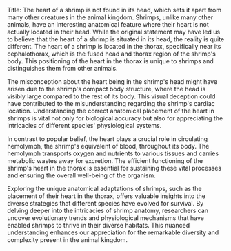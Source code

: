 Title: The heart of a shrimp is not found in its head, which sets it apart from many other creatures in the animal kingdom.
Shrimps, unlike many other animals, have an interesting anatomical feature where their heart is not actually located in their head. While the original statement may have led us to believe that the heart of a shrimp is situated in its head, the reality is quite different. The heart of a shrimp is located in the thorax, specifically near its cephalothorax, which is the fused head and thorax region of the shrimp's body. This positioning of the heart in the thorax is unique to shrimps and distinguishes them from other animals.

The misconception about the heart being in the shrimp's head might have arisen due to the shrimp's compact body structure, where the head is visibly large compared to the rest of its body. This visual deception could have contributed to the misunderstanding regarding the shrimp's cardiac location. Understanding the correct anatomical placement of the heart in shrimps is vital not only for biological accuracy but also for appreciating the intricacies of different species' physiological systems.

In contrast to popular belief, the heart plays a crucial role in circulating hemolymph, the shrimp's equivalent of blood, throughout its body. The hemolymph transports oxygen and nutrients to various tissues and carries metabolic wastes away for excretion. The efficient functioning of the shrimp's heart in the thorax is essential for sustaining these vital processes and ensuring the overall well-being of the organism.

Exploring the unique anatomical adaptations of shrimps, such as the placement of their heart in the thorax, offers valuable insights into the diverse strategies that different species have evolved for survival. By delving deeper into the intricacies of shrimp anatomy, researchers can uncover evolutionary trends and physiological mechanisms that have enabled shrimps to thrive in their diverse habitats. This nuanced understanding enhances our appreciation for the remarkable diversity and complexity present in the animal kingdom.